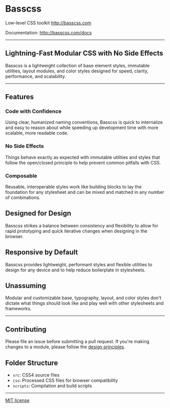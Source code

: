 # Basscss

Low-level CSS toolkit <http://basscss.com>

Documentation: <http://basscss.com/docs>

---

## Lightning-Fast Modular CSS with No Side Effects

Basscss is a lightweight collection of
base element styles, immutable utilities, layout modules, and color styles designed for speed, clarity, performance, and scalability.

---

## Features

### Code with Confidence

Using clear, humanized naming conventions, Basscss is quick to internalize
and easy to reason about while speeding up development time with more scalable,
more readable code.

### No Side Effects

Things behave exactly as expected with immutable utilities
and styles that follow the open/closed principle
to help prevent common pitfalls with CSS.

### Composable

Reusable, interoperable styles
work like building blocks to lay the foundation for any stylesheet
and can be mixed and matched in any number of combinations.

## Designed for Design

Basscss strikes a balance between consistency and flexibility
to allow for rapid prototyping and quick iterative changes
when designing in the browser.

## Responsive by Default

Basscss provides lightweight, performant styles
and flexible utilities to design for any device
and to help reduce boilerplate in stylesheets.

## Unassuming

Modular and customizable base, typography, layout, and color styles
don't dictate what things should look like
and play well with other stylesheets and frameworks.

---

## Contributing

Please file an issue before submitting a pull request.
If you're making changes to a module, please follow the
[design principles]().

## Folder Structure
- `src`: CSS4 source files
- `css`: Processed CSS files for browser compatibility
- `scripts`: Compilation and build scripts

---

[MIT license](http://opensource.org/licenses/MIT)

